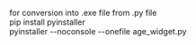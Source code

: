 for conversion into .exe file from .py file
<br>pip install pyinstaller
<br>pyinstaller --noconsole --onefile age_widget.py
